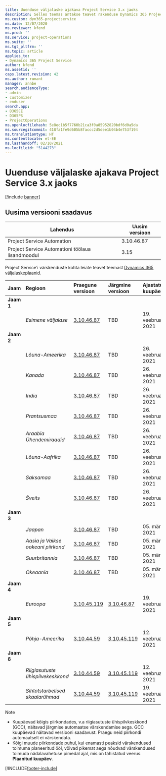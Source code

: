 ```yaml
---
title: Uuenduse väljalaske ajakava Project Service 3.x jaoks
description: Selles teemas antakse teavet rakenduse Dynamics 365 Project Service Automation saadaolevate ja tulevaste väljaannete kohta.
ms.custom: dyn365-projectservice
ms.date: 12/07/2020
ms.reviewer: kfend
ms.prod: ''
ms.service: project-operations
ms.suite: ''
ms.tgt_pltfrm: ''
ms.topic: article
applies_to:
- Dynamics 365 Project Service
author: kfend
ms.assetid: ''
caps.latest.revision: 42
ms.author: rumant
manager: annbe
search.audienceType:
- admin
- customizer
- enduser
search.app:
- D365CE
- D365PS
- ProjectOperations
ms.openlocfilehash: 5e8ec1b5f7760b21ca3f0a85952820bdf6d0a5da
ms.sourcegitcommit: 418fa1fe9d605b8faccc2d5dee1b04b4e753f194
ms.translationtype: HT
ms.contentlocale: et-EE
ms.lasthandoff: 02/10/2021
ms.locfileid: "5144273"
---
```

# <a name="update-release-schedule-for-project-service-3x"></a>Uuenduse väljalaske ajakava Project Service 3.x jaoks

[!include [banner](../includes/psa-now-project-operations.md)]

## <a name="latest-version-availability"></a>Uusima versiooni saadavus

| Lahendus  | Uusim versioon |
|-------|----|
| Project Service Automation    | 3.10.46.87 |
| Project Service Automationi töölaua lisandmoodul                | 3.15          |

Project Service’i värskenduste kohta leiate teavet teemast [Dynamics 365 väljalaskeplaanid](https://docs.microsoft.com/dynamics365/release-plans/). 

| Jaam  | Regioon | Praegune versioon | Järgmine versioon |  Ajastatud kuupäev
| :---   | :---   | :---   | :---   |:---   |         
|<strong>Jaam 1</strong> | |  |  | |
| | <i>Esimene väljalase</i> | [3.10.46.87](whats-new-ur-28-5.md) | TBD | 19. veebruar 2021
|<strong>Jaam 2</strong> | |  |  | |
| | <i>Lõuna-Ameerika</i> | [3.10.46.87](whats-new-ur-28-5.md) | TBD | 26. veebruar 2021
| | <i>Kanada</i> | [3.10.46.87](whats-new-ur-28-5.md) | TBD | 26. veebruar 2021
| | <i>India</i> | [3.10.46.87](whats-new-ur-28-5.md) | TBD | 26. veebruar 2021
| | <i>Prantsusmaa</i> | [3.10.46.87](whats-new-ur-28-5.md) | TBD | 26. veebruar 2021
| | <i>Araabia Ühendemiraadid</i> | [3.10.46.87](whats-new-ur-28-5.md) | TBD | 26. veebruar 2021
| | <i>Lõuna-Aafrika</i> | [3.10.46.87](whats-new-ur-28-5.md) | TBD | 26. veebruar 2021
| | <i>Saksamaa</i> | [3.10.46.87](whats-new-ur-28-5.md) | TBD | 26. veebruar 2021
| | <i>Šveits</i> | [3.10.46.87](whats-new-ur-28-5.md) | TBD | 26. veebruar 2021
|<strong>Jaam 3</strong> | |  |  | |
| | <i>Jaapan</i> | [3.10.46.87](whats-new-ur-28-5.md) | TBD | 05. märts 2021
| | <i>Aasia ja Vaikse ookeani piirkond</i> | [3.10.46.87](whats-new-ur-28-5.md) | TBD | 05. märts 2021
| | <i>Suurbritannia</i> | [3.10.46.87](whats-new-ur-28-5.md) | TBD | 05. märts 2021
| | <i>Okeaania</i> | [3.10.46.87](whats-new-ur-28-5.md) | TBD | 05. märts 2021
|<strong>Jaam 4</strong> | |  |  | |
| | <i>Euroopa</i> | [3.10.45.119](whats-new-ur-27-5.md) | [3.10.46.87](whats-new-ur-28-5.md) | 19. veebruar 2021
|<strong>Jaam 5</strong> | |  |  | |
| | <i>Põhja-Ameerika</i> | [3.10.44.59](whats-new-ur-26.md) | [3.10.45.119](whats-new-ur-27-5.md) | 12. veebruar 2021
|<strong>Jaam 6</strong> | |  |  | |
| | <i>Riigiasutuste ühispilvekeskkond</i> | [3.10.44.59](whats-new-ur-26.md) | [3.10.45.119](whats-new-ur-27-5.md) | 12. veebruar 2021
| | <i>Sihtotstarbelised skaalarühmad</i> | [3.10.44.59](whats-new-ur-26.md) | [3.10.45.119](whats-new-ur-27-5.md) | 19. veebruar 2021

>[!Note]
> - Kuupäevad kõigis piirkondades, v.a riigiasutuste ühispilvkeskkond (GCC), näitavad järgmise automaatse värskendamise aega. GCC kuupäevad näitavad versiooni saadavust. Praegu neid piirkondi automaatselt ei värskendata.
> - Kõigi muude piirkondade puhul, kui enamasti peaksid värskendused toimuma planeeritud ööl, võivad pikemat aega nõudvad värskendused toimuda nädalavahetuse pimedal ajal, mis on tähistatud veerus **Plaanitud kuupäev**.


[!INCLUDE[footer-include](../includes/footer-banner.md)]